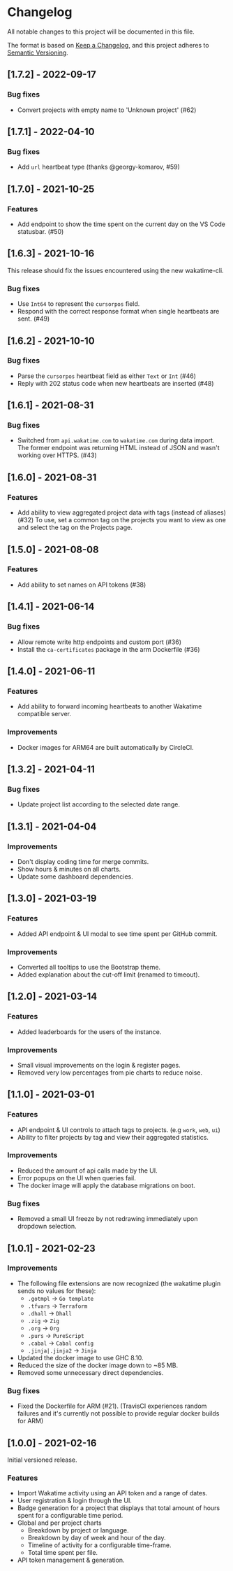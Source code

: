 # Changelog

All notable changes to this project will be documented in this file.

The format is based on [Keep a Changelog](https://keepachangelog.com/en/1.0.0/),
and this project adheres to [Semantic Versioning](https://semver.org/spec/v2.0.0.html).

## [1.7.2] - 2022-09-17

### Bug fixes

- Convert projects with empty name to 'Unknown project' (#62)

## [1.7.1] - 2022-04-10

### Bug fixes

- Add `url` heartbeat type (thanks @georgy-komarov, #59)

## [1.7.0] - 2021-10-25

### Features

- Add endpoint to show the time spent on the current day on the VS Code statusbar. (#50)

## [1.6.3] - 2021-10-16

This release should fix the issues encountered using the new wakatime-cli.

### Bug fixes

- Use `Int64` to represent the `cursorpos` field.
- Respond with the correct response format when single heartbeats are sent. (#49)

## [1.6.2] - 2021-10-10

### Bug fixes

- Parse the `cursorpos` heartbeat field as either `Text` or `Int` (#46)
- Reply with 202 status code when new heartbeats are inserted (#48)

## [1.6.1] - 2021-08-31

### Bug fixes

- Switched from `api.wakatime.com` to `wakatime.com` during data import. The former endpoint was
  returning HTML instead of JSON and wasn't working over HTTPS. (#43)

## [1.6.0] - 2021-08-31

### Features

- Add ability to view aggregated project data with tags (instead of aliases) (#32)
  To use, set a common tag on the projects you want to view as one and select the tag on the
  Projects page.

## [1.5.0] - 2021-08-08

### Features

- Add ability to set names on API tokens (#38)

## [1.4.1] - 2021-06-14

### Bug fixes

- Allow remote write http endpoints and custom port (#36)
- Install the `ca-certificates` package in the arm Dockerfile (#36)

## [1.4.0] - 2021-06-11

### Features

- Add ability to forward incoming heartbeats to another Wakatime compatible server.

### Improvements

- Docker images for ARM64 are built automatically by CircleCI.

## [1.3.2] - 2021-04-11

### Bug fixes

- Update project list according to the selected date range.

## [1.3.1] - 2021-04-04

### Improvements

- Don't display coding time for merge commits.
- Show hours & minutes on all charts.
- Update some dashboard dependencies.

## [1.3.0] - 2021-03-19

### Features

- Added API endpoint & UI modal to see time spent per GitHub commit.

### Improvements

- Converted all tooltips to use the Bootstrap theme.
- Added explanation about the cut-off limit (renamed to timeout).

## [1.2.0] - 2021-03-14

### Features

- Added leaderboards for the users of the instance.

### Improvements

- Small visual improvements on the login & register pages.
- Removed very low percentages from pie charts to reduce noise.

## [1.1.0] - 2021-03-01

### Features

- API endpoint & UI controls to attach tags to projects. (e.g `work`, `web`, `ui`)
- Ability to filter projects by tag and view their aggregated statistics.

### Improvements

- Reduced the amount of api calls made by the UI.
- Error popups on the UI when queries fail.
- The docker image will apply the database migrations on boot.

### Bug fixes

- Removed a small UI freeze by not redrawing immediately upon dropdown selection.

## [1.0.1] - 2021-02-23

### Improvements

- The following file extensions are now recognized (the wakatime plugin sends no values for these):
  - `.gotmpl` -> `Go template`
  - `.tfvars` -> `Terraform`
  - `.dhall` -> `Dhall`
  - `.zig` -> `Zig`
  - `.org` -> `Org`
  - `.purs` -> `PureScript`
  - `.cabal` -> `Cabal config`
  - `.jinja|.jinja2` -> `Jinja`
- Updated the docker image to use GHC 8.10.
- Reduced the size of the docker image down to ~85 MB.
- Removed some unnecessary direct dependencies.

### Bug fixes

- Fixed the Dockerfile for ARM (#21). (TravisCI experiences random failures and it's currently not possible to
  provide regular docker builds for ARM)

## [1.0.0] - 2021-02-16

Initial versioned release.

### Features

- Import Wakatime activity using an API token and a range of dates.
- User registration & login through the UI.
- Badge generation for a project that displays that total amount of hours spent for a configurable
  time period.
- Global and per project charts
  - Breakdown by project or language.
  - Breakdown by day of week and hour of the day.
  - Timeline of activity for a configurable time-frame.
  - Total time spent per file.
- API token management & generation.
